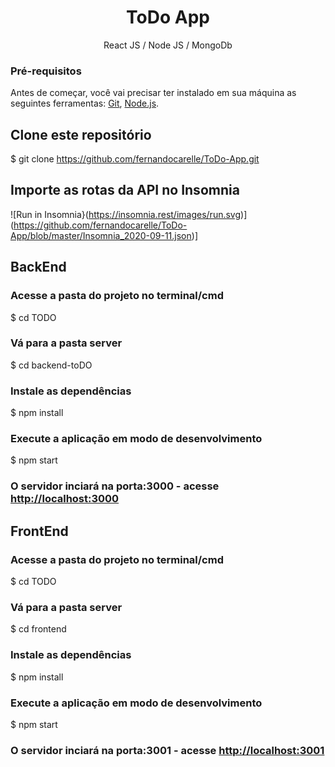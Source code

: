 <h1 align="center">ToDo App</h1>

<p align="center">React JS / Node JS / MongoDb</p>


### Pré-requisitos

Antes de começar, você vai precisar ter instalado em sua máquina as seguintes ferramentas:
[Git](https://git-scm.com), [Node.js](https://nodejs.org/en/).

## Clone este repositório
$ git clone <https://github.com/fernandocarelle/ToDo-App.git>

## Importe as rotas da API no Insomnia
![Run in Insomnia}(https://insomnia.rest/images/run.svg)] (https://github.com/fernandocarelle/ToDo-App/blob/master/Insomnia_2020-09-11.json)]

## BackEnd

### Acesse a pasta do projeto no terminal/cmd
$ cd TODO

### Vá para a pasta server
$ cd backend-toDO

### Instale as dependências
$ npm install

### Execute a aplicação em modo de desenvolvimento
$ npm start

### O servidor inciará na porta:3000 - acesse <http://localhost:3000>

## FrontEnd

### Acesse a pasta do projeto no terminal/cmd
$ cd TODO

### Vá para a pasta server
$ cd frontend

### Instale as dependências
$ npm install

### Execute a aplicação em modo de desenvolvimento
$ npm start

### O servidor inciará na porta:3001 - acesse <http://localhost:3001>